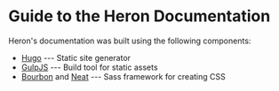# Guide to the Heron Documentation

Heron's documentation was built using the following components:

* [Hugo](http://gohugo.io) --- Static site generator
* [GulpJS](http://gulpjs.com) --- Build tool for static assets
* [Bourbon](http://bourbon.io) and [Neat](http://neat.bourbon.io) --- Sass
  framework for creating CSS
